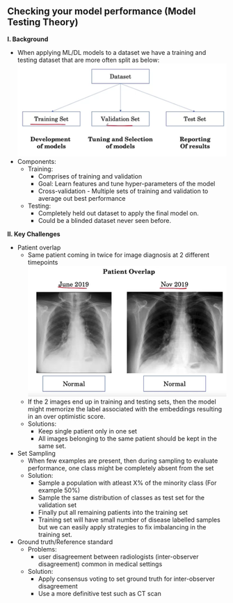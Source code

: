 ## Checking your model performance (Model Testing Theory)

**I. Background**
- When applying ML/DL models to a dataset we have a training and testing dataset that are more often split as below:
    ![Figure 1](/C1/images/Model_testing_structure.png)
- Components:
  - Training: 
    - Comprises of training and validation
    - Goal: Learn features and tune hyper-parameters of the model
    - Cross-validation - Multiple sets of training and validation to average out best performance
  - Testing:
    - Completely held out dataset to apply the final model on.
    - Could be a blinded dataset never seen before.

**II. Key Challenges**
- Patient overlap
  - Same patient coming in twice for image diagnosis at 2 different timepoints 
  ![Figure 2](/C1/images/Patient_Overlap.png) 
  - If the 2 images end up in training and testing sets, then the model might memorize the label associated with the embeddings resulting in an over optimistic score. 
  - Solutions:
    - Keep single patient only in one set 
    - All images belonging to the same patient should be kept in the same set. 
- Set Sampling
  - When few examples are present, then during sampling to evaluate performance, one class might be completely absent from the set 
  - Solution:
    - Sample a population with atleast X% of the minority class (For example 50%)
    - Sample the same distribution of classes as test set for the validation set 
    - Finally put all remaining patients into the training set
    - Training set will have small number of disease labelled samples but we can easily apply strategies to fix imbalancing in the training set. 
- Ground truth/Reference standard
  - Problems:
    - user disagreement between radiologists (inter-observer disagreement) common in medical settings
  - Solution: 
    - Apply consensus voting to set ground truth for inter-observer disagreement 
    - Use a more definitive test such as CT scan